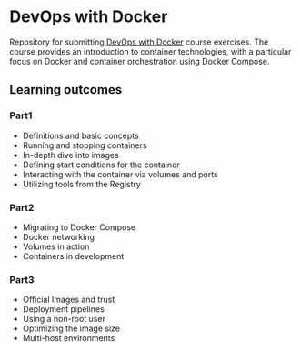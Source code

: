 # DevOps with Docker

Repository for submitting [DevOps with Docker](https://devopswithdocker.com/) course exercises.
The course provides an introduction to container technologies, with a particular focus on Docker and container orchestration using Docker Compose.

## Learning outcomes
### Part1
- Definitions and basic concepts
- Running and stopping containers
- In-depth dive into images
- Defining start conditions for the container
- Interacting with the container via volumes and ports
- Utilizing tools from the Registry

### Part2
- Migrating to Docker Compose
- Docker networking
- Volumes in action
- Containers in development

### Part3
- Official Images and trust
- Deployment pipelines
- Using a non-root user
- Optimizing the image size
- Multi-host environments
